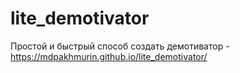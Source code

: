 # lite_demotivator
Простой и быстрый способ создать демотиватор - https://mdpakhmurin.github.io/lite_demotivator/
